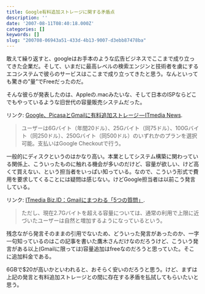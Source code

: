 ```yaml
---
title: Google有料追加ストレージに関する矛盾点
description: ''
date: '2007-08-11T08:40:18.000Z'
categories: []
keywords: []
slug: "200708-06943a51-433d-4b13-9007-d3ebb87478ba"
---
```

敢えて繰り返すと、googleはお手本のような広告ビジネスでここまで成り立ってきた企業だ。そして、いまだに最高レベルの検索エンジンと技術者を虜にするエコシステムで彼らのサービスはここまで成り立ってきたと思う。なんといっても驚きの”量”でFreeだったのだ。

そんな彼らが発表したのは、Appleの.macみたいな、そして日本のISPならどこでもやっているような旧世代の容量販売システムだった。

リンク: [Google、PicasaとGmailに有料追加ストレージ — ITmedia News](http://www.itmedia.co.jp/news/articles/0708/10/news031.html "Google、PicasaとGmailに有料追加ストレージ - ITmedia News").

> ユーザーは6Gバイト（年間20ドル）、25Gバイト（同75ドル）、100Gバイト（同250ドル）、250Gバイト（同500ドル）のいずれかのプランを選択可能。支払いはGoogle Checkoutで行う。

一般的にディスクというのはかなり高い。本業としてシステム構築に関わっている関係上、こういったものに触れる機会が多いのだけど、容量が欲しい、けど高くて買えない、という担当者をいっぱい知っている。なので、こういう形式で費用を要求してくることには疑問は感じない。けどGoogle担当者は以前こう発言している。

リンク: [ITmedia Biz.ID：Gmailにまつわる「5つの質問」](http://www.itmedia.co.jp/bizid/articles/0608/23/news074.html "ITmedia Biz.ID：Gmailにまつわる「5つの質問」").

> ただし、現在2.7Gバイトを超える容量については、通常の利用で上限に近づいたユーザーは自然と増加するようになっているという。

残念ながら発言そのままの引用でないため、どういった発言があったのか、一字一句知っているのはこの記事を書いた鷹木さんだけなのだろうけど、こういう発言がある以上(Gmailに限っては)容量追加はfreeなのだろうと思っていた。そこに追加料金である。

6GBで$20が高いかといわれると、おそらく安いのだろうと思う。けど、まずは上記の発言と有料追加ストレージとの間に存在する矛盾を払拭してもらいたいと思う。
